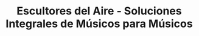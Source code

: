 ---
title: "Escultores del Aire - Soluciones Integrales de Músicos para Músicos"
url: /ciudad-autonoma-de-buenos-aires/escultores-del-aire-soluciones-integrales-de-musicos-para-musicos/
shop: instrumento musical
---